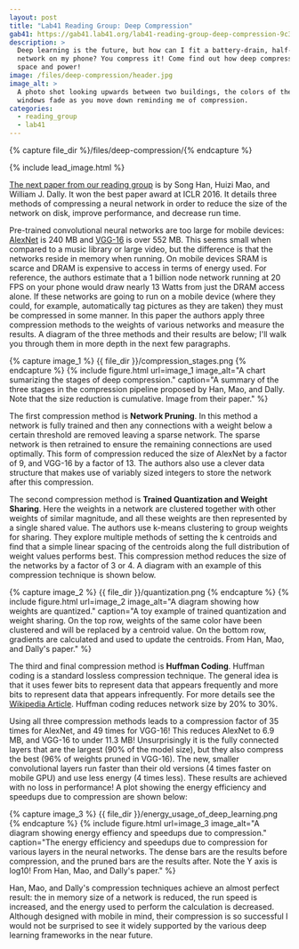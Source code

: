 ```yaml
---
layout: post
title: "Lab41 Reading Group: Deep Compression"
gab41: https://gab41.lab41.org/lab41-reading-group-deep-compression-9c36064fb209
description: >
  Deep learning is the future, but how can I fit a battery-drain, half-gigabyte
  network on my phone? You compress it! Come find out how deep compression saves
  space and power!
image: /files/deep-compression/header.jpg
image_alt: >
  A photo shot looking upwards between two buildings, the colors of the
  windows fade as you move down reminding me of compression.
categories: 
  - reading_group
  - lab41
---
```


{% capture file_dir %}/files/deep-compression/{% endcapture %}

{% include lead_image.html %}

[The next paper from our reading group][arxiv] is by Song Han, Huizi Mao, and
William J. Dally. It won the best paper award at ICLR 2016. It details three
methods of compressing a neural network in order to reduce the size of the
network on disk, improve performance, and decrease run time.

[arxiv]: https://arxiv.org/abs/1510.00149

Pre-trained convolutional neural networks are too large for mobile devices:
[AlexNet][an] is 240 MB and [VGG-16][vgg] is over 552 MB. This seems small
when compared to a music library or large video, but the difference is that
the networks reside in memory when running. On mobile devices SRAM is scarce
and DRAM is expensive to access in terms of energy used. For reference, the
authors estimate that a 1 billion node network running at 20 FPS on your phone
would draw nearly 13 Watts from just the DRAM access alone. If these networks
are going to run on a mobile device (where they could, for example,
automatically tag pictures as they are taken) they must be compressed in some
manner. In this paper the authors apply three compression methods to the
weights of various networks and measure the results. A diagram of the three
methods and their results are below; I'll walk you through them in more depth
in the next few paragraphs.

[an]: http://papers.nips.cc/paper/4824-imagenet-classification-with-deep-convolutional-neural-networks
[vgg]: https://arxiv.org/abs/1409.1556

{% capture image_1 %} {{ file_dir }}/compression_stages.png {% endcapture %}
{% include figure.html
  url=image_1
  image_alt="A chart sumarizing the stages of deep compression."
  caption="A summary of the three stages in the compression pipeline proposed
  by Han, Mao, and Dally. Note that the size reduction is cumulative. Image
  from their paper."
%}

The first compression method is **Network Pruning**. In this method a network
is fully trained and then any connections with a weight below a certain
threshold are removed leaving a sparse network. The sparse network is then
retrained to ensure the remaining connections are used optimally. This form of
compression reduced the size of AlexNet by a factor of 9, and VGG-16 by a
factor of 13. The authors also use a clever data structure that makes use of
variably sized integers to store the network after this compression.

The second compression method is **Trained Quantization and Weight Sharing**.
Here the weights in a network are clustered together with other weights of
similar magnitude, and all these weights are then represented by a single
shared value. The authors use k-means clustering to group weights for sharing.
They explore multiple methods of setting the k centroids and find that a
simple linear spacing of the centroids along the full distribution of weight
values performs best. This compression method reduces the size of the networks
by a factor of 3 or 4. A diagram with an example of this compression technique
is shown below.

{% capture image_2 %} {{ file_dir }}/quantization.png {% endcapture %}
{% include figure.html
  url=image_2
  image_alt="A diagram showing how weights are quantized."
  caption="A toy example of trained quantization and weight sharing. On the
  top row, weights of the same color have been clustered and will be replaced
  by a centroid value. On the bottom row, gradients are calculated and used to
  update the centroids. From Han, Mao, and Dally's paper."
%}

The third and final compression method is **Huffman Coding**. Huffman coding
is a standard lossless compression technique. The general idea is that it uses
fewer bits to represent data that appears frequently and more bits to
represent data that appears infrequently. For more details see the [Wikipedia
Article][wiki]. Huffman coding reduces network size by 20% to 30%.

[wiki]: https://en.wikipedia.org/wiki/Huffman_coding

Using all three compression methods leads to a compression factor of 35 times
for AlexNet, and 49 times for VGG-16! This reduces AlexNet to 6.9 MB, and
VGG-16 to under 11.3 MB! Unsurprisingly it is the fully connected layers that
are the largest (90% of the model size), but they also compress the best (96%
of weights pruned in VGG-16). The new, smaller convolutional layers run faster
than their old versions (4 times faster on mobile GPU) and use less energy (4
times less). These results are achieved with no loss in performance! A plot
showing the energy efficiency and speedups due to compression are shown below:

{% capture image_3 %} {{ file_dir }}/energy_usage_of_deep_learning.png {% endcapture %}
{% include figure.html
  url=image_3
  image_alt="A diagram showing energy effiency and speedups due to compression."
  caption="The energy efficiency and speedups due to compression for various
  layers in the neural networks. The dense bars are the results before
  compression, and the pruned bars are the results after. Note the Y axis is
  log10! From Han, Mao, and Dally's paper."
%}

Han, Mao, and Dally's compression techniques achieve an almost perfect result:
the in memory size of a network is reduced, the run speed is increased, and
the energy used to perform the calculation is decreased. Although designed
with mobile in mind, their compression is so successful I would not be
surprised to see it widely supported by the various deep learning frameworks
in the near future.
